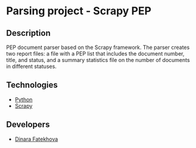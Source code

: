 # Parsing project - Scrapy PEP

## Description

PEP document parser based on the Scrapy framework. The parser creates two report files: a file with a PEP list that includes the document number, title, and status, and a summary statistics file on the number of documents in different statuses. 

## Technologies
- [Python](https://www.python.org/)
- [Scrapy](https://scrapy.org/)

## Developers

- [Dinara Fatekhova](https://github.com/Dinara-F)

